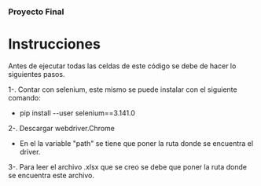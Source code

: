 ### Proyecto Final 
# Instrucciones

Antes de ejecutar todas las celdas de este código se debe de hacer lo siguientes pasos.

1-. Contar con selenium, este mismo se puede instalar con el siguiente comando:
 - pip install --user selenium==3.141.0
 
2-. Descargar webdriver.Chrome
  - En el la variable "path" se tiene que poner la  ruta  donde se encuentra el driver.

3-. Para leer el archivo .xlsx que se creo se debe que poner la  ruta  donde se encuentra este archivo.
